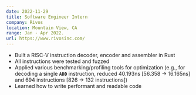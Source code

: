 ```yaml
---
date: 2022-11-29
title: Software Engineer Intern
company: Rivos
location: Mountain View, CA
range: Jan - Apr 2022.
url: https://www.rivosinc.com/
---
```


- Built a RISC-V instruction decoder, encoder and assembler in Rust
- All instructions were tested and fuzzed
- Applied various benchmarking/profiling tools for optimization (e.g., for
  decoding a single **`ADD`** instruction, reduced 40.193ns [56.358 → 16.165ns]
  and 694 instructions [826 → 132 instructions])
- Learned how to write performant and readable code
